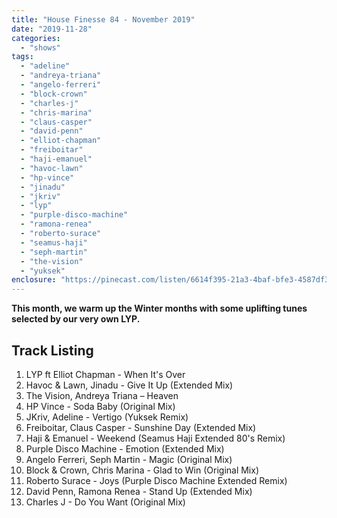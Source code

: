 ```yaml
---
title: "House Finesse 84 - November 2019"
date: "2019-11-28"
categories: 
  - "shows"
tags: 
  - "adeline"
  - "andreya-triana"
  - "angelo-ferreri"
  - "block-crown"
  - "charles-j"
  - "chris-marina"
  - "claus-casper"
  - "david-penn"
  - "elliot-chapman"
  - "freiboitar"
  - "haji-emanuel"
  - "havoc-lawn"
  - "hp-vince"
  - "jinadu"
  - "jkriv"
  - "lyp"
  - "purple-disco-machine"
  - "ramona-renea"
  - "roberto-surace"
  - "seamus-haji"
  - "seph-martin"
  - "the-vision"
  - "yuksek"
enclosure: "https://pinecast.com/listen/6614f395-21a3-4baf-bfe3-4587df35ff33.mp3 144816192 audio/mpeg "
---
```


**This month, we warm up the Winter months with some uplifting tunes selected by our very own LYP.**

## Track Listing

1. LYP ft Elliot Chapman - When It's Over
2. Havoc & Lawn, Jinadu - Give It Up (Extended Mix)
3. The Vision, Andreya Triana – Heaven
4. HP Vince - Soda Baby (Original Mix)
5. JKriv, Adeline - Vertigo (Yuksek Remix)
6. Freiboitar, Claus Casper - Sunshine Day (Extended Mix)
7. Haji & Emanuel - Weekend (Seamus Haji Extended 80's Remix)
8. Purple Disco Machine - Emotion (Extended Mix)
9. Angelo Ferreri, Seph Martin - Magic (Original Mix)
10. Block & Crown, Chris Marina - Glad to Win (Original Mix)
11. Roberto Surace - Joys (Purple Disco Machine Extended Remix)
12. David Penn, Ramona Renea - Stand Up (Extended Mix)
13. Charles J - Do You Want (Original Mix)
